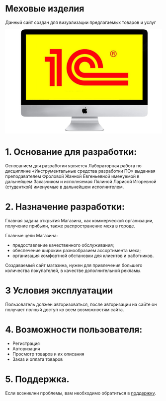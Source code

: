 # Меховые изделия

Данный сайт создан для визуализации предлагаемых товаров и услуг

![ ](https://github.com/LyalinaLarisa/-/blob/main/1c.jpg)

# 1. Основание для разработки:
Основанием для разработки является Лабораторная работа по дисциплине «Инструментальные средства разработки ПО» выданная преподавателем Фроловой Жанной Евгеньевной именуемой в дальнейшем Заказчиком и исполняемая Лялиной Ларисой Игоревной (студенткой) именуемые в дальнейшем исполнителем.

# 2. Назначение разработки:
Главная задача открытия Магазина, как коммерческой организации, получение прибыли, также распространение меха в городе.

Главные цели Магазина: 
* предоставление качественного обслуживания;
* обеспечение широким разнообразием ассортимента меха; 
* организация комфортной обстановки для клиентов и работников.

Создаваемый сайт магазина, нужен для привлечения большего количества покупателей, в качестве дополнительной рекламы.

# 3 Условия эксплуатации
Пользователь должен авторизоваться, после авторизации на сайте он получает полный доступ ко всем возможностям сайта.

# 4. Возможности пользователя:

* Регистрация
* Авторизация
* Просмотр товаров и их описания
* Заказ и оплата товаров

# 5. Поддержка.
Если возниклни проблемы, вам необходимо обратиться в [поддержку](https://vk.com/id199089552).
